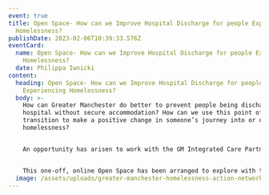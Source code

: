 ```yaml
---
event: true
title: Open Space- How can we Improve Hospital Discharge for people Experiencing
  Homelessness?
publishDate: 2023-02-06T10:39:33.576Z
eventCard:
  name: Open Space- How can we Improve Hospital Discharge for people Experiencing
    Homelessness?
  date: Philippa Iwnicki
content:
  heading: Open Space- How can we Improve Hospital Discharge for people
    Experiencing Homelessness?
  body: >-
    How can Greater Manchester do better to prevent people being discharged from
    hospital without secure accommodation? How can we use this point of
    transition to make a positive change in someone’s journey into or out of
    homelessness?


    An opportunity has arisen to work with the GM Integrated Care Partnership, and the Home from Hospital Investment Fund to achieve exactly this. This subject has long been on the radar of the Network, and a key part of the Targeted Prevention mission in the GM Homelessness Prevention Strategy (or pages 7-8 in the Action Plan).


    This one-off, online Open Space has been arranged to explore with those partners what solutions or good practices we might be able to try out or expand in coming months. Everyone with an interest is invited to join the conversation and share your perspective, especially people who have experienced in-patient care at a hospital when homeless, are currently supporting people being discharged from hospital settings, or would like to contribute to future responses.
  image: /assets/uploads/greater-manchester-homelessness-action-network-open-space.png
---
```


